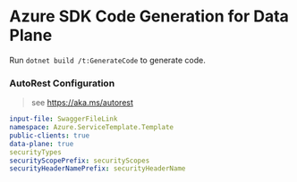 # Azure SDK Code Generation for Data Plane

Run `dotnet build /t:GenerateCode` to generate code.

### AutoRest Configuration
> see https://aka.ms/autorest

``` yaml
input-file: SwaggerFileLink
namespace: Azure.ServiceTemplate.Template
public-clients: true
data-plane: true
securityTypes
securityScopePrefix: securityScopes
securityHeaderNamePrefix: securityHeaderName
```
